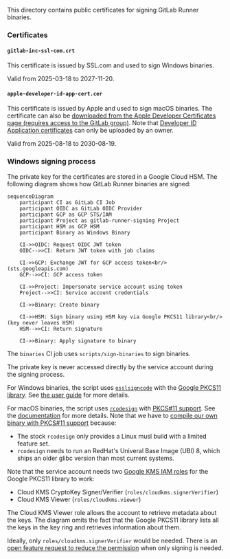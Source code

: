 This directory contains public certificates for signing GitLab Runner binaries.

### Certificates

#### `gitlab-inc-ssl-com.crt`

This certificate is issued by SSL.com and used to sign Windows binaries.

Valid from 2025-03-18 to 2027-11-20.

#### `apple-developer-id-app-cert.cer`

This certificate is issued by Apple and used to sign macOS binaries.
The certificate can also be [downloaded from the Apple Developer Certificates page (requires access to the GitLab group)](https://developer.apple.com/account/resources/certificates/list).
Note that [Developer ID Application certificates](https://developer.apple.com/support/developer-id/) can only be uploaded by an owner.

Valid from 2025-08-18 to 2030-08-19.

### Windows signing process

The private key for the certificates are stored in a Google Cloud
HSM. The following diagram shows how GitLab Runner binaries are signed:

```mermaid
sequenceDiagram
    participant CI as GitLab CI Job
    participant OIDC as GitLab OIDC Provider
    participant GCP as GCP STS/IAM
    participant Project as gitlab-runner-signing Project
    participant HSM as GCP HSM
    participant Binary as Windows Binary

    CI->>OIDC: Request OIDC JWT token
    OIDC-->>CI: Return JWT token with job claims

    CI->>GCP: Exchange JWT for GCP access token<br/>(sts.googleapis.com)
    GCP-->>CI: GCP access token

    CI->>Project: Impersonate service account using token
    Project-->>CI: Service account credentials

    CI->>Binary: Create binary

    CI->>HSM: Sign binary using HSM key via Google PKCS11 library<br/>(key never leaves HSM)
    HSM-->>CI: Return signature

    CI->>Binary: Apply signature to binary
```

The `binaries` CI job uses `scripts/sign-binaries` to sign binaries.

The private key is never accessed directly by the service account during
the signing process.

For Windows binaries, the script uses [`osslsigncode`](https://github.com/mtrojnar/osslsigncode)
with the [Google PKCS11 library](https://github.com/GoogleCloudPlatform/kms-integrations). See
[the user guide](https://github.com/GoogleCloudPlatform/kms-integrations/blob/master/kmsp11/docs/user_guide.md)
for more details.

For macOS binaries, the script uses [`rcodesign`](https://github.com/indygreg/apple-platform-rs) with [PKCS#11 support](https://github.com/indygreg/apple-platform-rs/pull/198).
See the [documentation](https://gregoryszorc.com/docs/apple-codesign/stable/apple_codesign_getting_started.html) for more details.
Note that we have to [compile our own binary with PKCS#11 support](https://gitlab.com/gitlab-org/ci-cd/runner-tools/base-images/-/merge_requests/54) because:

- The stock `rcodesign` only provides a Linux musl build with a limited feature set.
- `rcodesign` needs to run an RedHat's Univeral Base Image (UBI) 8,
  which ships an older glibc version than most current systems.

Note that the service account needs two [Google KMS IAM roles](https://cloud.google.com/kms/docs/reference/permissions-and-roles#cloudkms.signerVerifier)
for the Google PKCS11 library to work:

- Cloud KMS CryptoKey Signer/Verifier (`roles/cloudkms.signerVerifier`)
- Cloud KMS Viewer (`roles/cloudkms.viewer`)

The Cloud KMS Viewer role allows the account to retrieve metadata about the keys. The diagram omits the fact that
the Google PKCS11 library lists all the keys in the key ring and retrieves information about them.

Ideally, only `roles/cloudkms.signerVerifier` would be needed. There is
an [open feature request to reduce the permission](https://github.com/GoogleCloudPlatform/kms-integrations/issues/45)
when only signing is needed.
